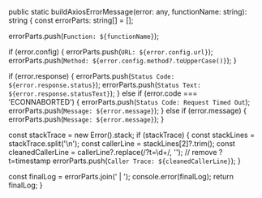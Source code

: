 public static buildAxiosErrorMessage(error: any, functionName: string): string {
  const errorParts: string[] = [];

  errorParts.push(`Function: ${functionName}`);

  if (error.config) {
    errorParts.push(`URL: ${error.config.url}`);
    errorParts.push(`Method: ${error.config.method?.toUpperCase()}`);
  }

  if (error.response) {
    errorParts.push(`Status Code: ${error.response.status}`);
    errorParts.push(`Status Text: ${error.response.statusText}`);
  } else if (error.code === 'ECONNABORTED') {
    errorParts.push(`Status Code: Request Timed Out`);
    errorParts.push(`Message: ${error.message}`);
  } else if (error.message) {
    errorParts.push(`Message: ${error.message}`);
  }

  const stackTrace = new Error().stack;
  if (stackTrace) {
    const stackLines = stackTrace.split('\n');
    const callerLine = stackLines[2]?.trim();
    const cleanedCallerLine = callerLine?.replace(/\?t=\d+/, ''); // remove ?t=timestamp
    errorParts.push(`Caller Trace: ${cleanedCallerLine}`);
  }

  const finalLog = errorParts.join(' | ');
  console.error(finalLog);
  return finalLog;
}